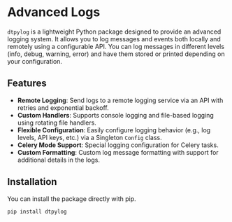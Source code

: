 # Advanced Logs

`dtpylog` is a lightweight Python package designed to provide an advanced logging system. It allows you to log messages and events both locally and remotely using a configurable API. You can log messages in different levels (info, debug, warning, error) and have them stored or printed depending on your configuration.

## Features

- **Remote Logging**: Send logs to a remote logging service via an API with retries and exponential backoff.
- **Custom Handlers**: Supports console logging and file-based logging using rotating file handlers.
- **Flexible Configuration**: Easily configure logging behavior (e.g., log levels, API keys, etc.) via a Singleton `Config` class.
- **Celery Mode Support**: Special logging configuration for Celery tasks.
- **Custom Formatting**: Custom log message formatting with support for additional details in the logs.

## Installation

You can install the package directly with pip.

```bash
pip install dtpylog
```
